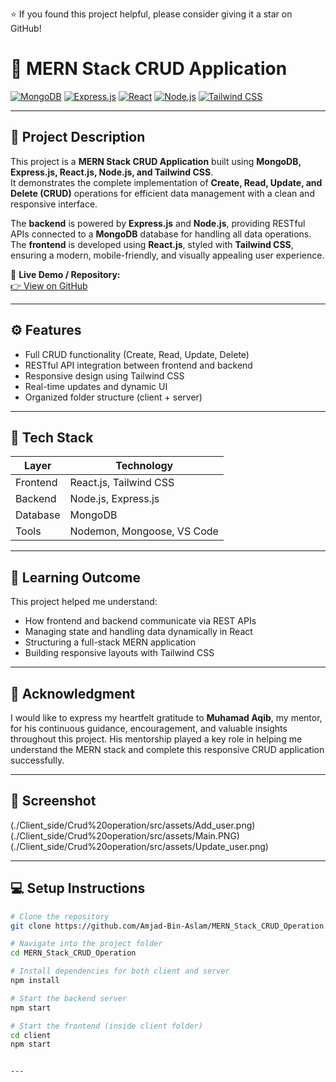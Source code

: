 ⭐ If you found this project helpful, please consider giving it a star on GitHub!

# 🧾 MERN Stack CRUD Application

[![MongoDB](https://img.shields.io/badge/MongoDB-4EA94B?logo=mongodb&logoColor=white)]()
[![Express.js](https://img.shields.io/badge/Express.js-000000?logo=express&logoColor=white)]()
[![React](https://img.shields.io/badge/React-20232A?logo=react&logoColor=61DAFB)]()
[![Node.js](https://img.shields.io/badge/Node.js-339933?logo=node.js&logoColor=white)]()
[![Tailwind CSS](https://img.shields.io/badge/Tailwind_CSS-38B2AC?logo=tailwind-css&logoColor=white)]()

---

## 📖 Project Description

This project is a **MERN Stack CRUD Application** built using **MongoDB, Express.js, React.js, Node.js, and Tailwind CSS**.  
It demonstrates the complete implementation of **Create, Read, Update, and Delete (CRUD)** operations for efficient data management with a clean and responsive interface.

The **backend** is powered by **Express.js** and **Node.js**, providing RESTful APIs connected to a **MongoDB** database for handling all data operations.  
The **frontend** is developed using **React.js**, styled with **Tailwind CSS**, ensuring a modern, mobile-friendly, and visually appealing user experience.

🔗 **Live Demo / Repository:**  
[👉 View on GitHub](https://github.com/Amjad-Bin-Aslam/MERN_Stack_CRUD_Operation)

---

## ⚙️ Features

- Full CRUD functionality (Create, Read, Update, Delete)
- RESTful API integration between frontend and backend
- Responsive design using Tailwind CSS
- Real-time updates and dynamic UI
- Organized folder structure (client + server)

---

## 🚀 Tech Stack

| Layer | Technology |
|-------|-------------|
| Frontend | React.js, Tailwind CSS |
| Backend | Node.js, Express.js |
| Database | MongoDB |
| Tools | Nodemon, Mongoose, VS Code |

---

## 🧠 Learning Outcome

This project helped me understand:
- How frontend and backend communicate via REST APIs  
- Managing state and handling data dynamically in React  
- Structuring a full-stack MERN application  
- Building responsive layouts with Tailwind CSS  

---

## 🙏 Acknowledgment

I would like to express my heartfelt gratitude to **Muhamad Aqib**, my mentor, for his continuous guidance, encouragement, and valuable insights throughout this project. His mentorship played a key role in helping me understand the MERN stack and complete this responsive CRUD application successfully.

---

## 📸 Screenshot

(./Client_side/Crud%20operation/src/assets/Add_user.png)
(./Client_side/Crud%20operation/src/assets/Main.PNG)
(./Client_side/Crud%20operation/src/assets/Update_user.png)
 

---

## 💻 Setup Instructions

```bash
# Clone the repository
git clone https://github.com/Amjad-Bin-Aslam/MERN_Stack_CRUD_Operation

# Navigate into the project folder
cd MERN_Stack_CRUD_Operation

# Install dependencies for both client and server
npm install

# Start the backend server
npm start

# Start the frontend (inside client folder)
cd client
npm start


---

